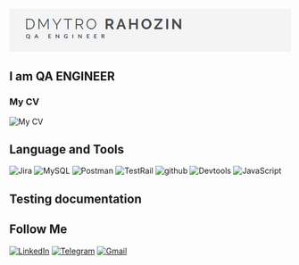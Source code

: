 ![HEADER](https://github.com/R-nDmytro/R-nDmytro/blob/main/assets/logo.png)

## I am QA ENGINEER

### My CV
![My CV](https://docs.google.com/document/d/1UfYt3_AFIXhHn90CQHcW9HUnZwFA8XzF65A6IXcW3_0/edit?pli=1#heading=h.r64gcd837kby)

## Language and Tools
![Jira](https://img.shields.io/badge/-Jira-000?style=for-the-badge&logo=jira&logoColor=47C5FB)
![MySQL](https://img.shields.io/badge/-MySQL-000?style=for-the-badge&logo=mysql&logoColor=47C5FB)
![Postman](https://img.shields.io/badge/-Postman-000?style=for-the-badge&logo=postman&logoColor=#EF5B25)
![TestRail](https://img.shields.io/badge/-TestRail-000?style=for-the-badge&logo=testrail&logoColor=#EF5B25)
![github](https://img.shields.io/badge/-Github-000?style=for-the-badge&logo=Github&logoColor=fff)
![Devtools](https://img.shields.io/badge/-Devtools-000?style=for-the-badge&logo=googlechrome&logoColor=FFF)
![JavaScript](https://img.shields.io/badge/-JavaScript-000?style=for-the-badge&logo=javaScript&logoColor=FFFF00)

## Testing documentation

## Follow Me
[![LinkedIn](https://img.shields.io/badge/-LinkedIn-000?style=for-the-badge&logo=LinkedIn&logoColor=#0077b5)](https://www.linkedin.com/in/dmytro-rahozin-232a02259/)
[![Telegram](https://img.shields.io/badge/-Telegram-000?style=for-the-badge&logo=Telegram&logoColor=47C5FB)](https://t.me/DmytryiR)
[![Gmail](https://img.shields.io/badge/-Gmail-000?style=for-the-badge&logo=Gmail)](rahozin.dmytro@gmail.com)

